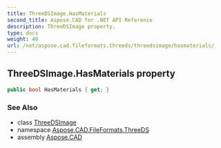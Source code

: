 ```yaml
---
title: ThreeDSImage.HasMaterials
second_title: Aspose.CAD for .NET API Reference
description: ThreeDSImage property. 
type: docs
weight: 40
url: /net/aspose.cad.fileformats.threeds/threedsimage/hasmaterials/
---
```

## ThreeDSImage.HasMaterials property

```csharp
public bool HasMaterials { get; }
```

### See Also

* class [ThreeDSImage](../)
* namespace [Aspose.CAD.FileFormats.ThreeDS](../../threedsimage/)
* assembly [Aspose.CAD](../../../)


